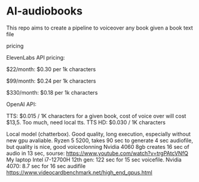 # AI-audiobooks
This repo aims to create a pipeline to voiceover any book given a book text file



pricing

ElevenLabs API pricing:

$22/month: $0.30 per 1k characters

$99/month: $0.24 per 1k characters

$330/month: $0.18 per 1k characters

OpenAI API:

TTS: $0.015 / 1K characters
for a given book, cost of voice over will cost $13,5. Too much, need local tts.
TTS HD: $0.030 / 1K characters

Local model (chatterbox).
Good quality, long execution, especially without new gpu avaliable.
Ryzen 5 5200, takes 90 sec to generate 4 sec audiofile, but quality is nice, good voiceclonning
Nvidia 4060 8gb creates 16 sec of audio in 13 sec, sourse: https://www.youtube.com/watch?v=trgPAtcVNfQ
My laptop Intel i7-12700H 12th gen: 122 sec for 15 sec voicefile.
Nvidia 4070: 8.7 sec for 16 sec audifile
https://www.videocardbenchmark.net/high_end_gpus.html
